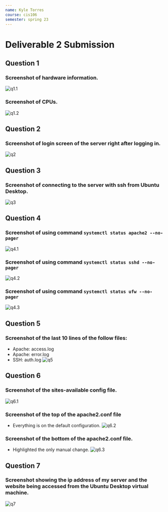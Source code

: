 ```yaml
---
name: Kyle Torres
course: cis106
semester: spring 23
---
```


# Deliverable 2 Submission

## Question 1
### Screenshot of hardware information.
![q1.1](q1.1.JPG)
### Screenshot of CPUs.
![q1.2](q1.2.JPG)

## Question 2
### Screenshot of login screen of the server right after logging in.
![q2](q2.JPG)

## Question 3
### Screenshot of connecting to the server with ssh from Ubuntu Desktop.
![q3](q3.JPG)

## Question 4
### Screenshot of using command `systemctl status apache2 --no-pager`
![q4.1](q4.1.JPG)
### Screenshot of using command `systemctl status sshd --no-pager`
![q4.2](q4.2.JPG)
### Screenshot of using command `systemctl status ufw --no-pager`
![q4.3](q4.3.JPG)

## Question 5
### Screenshot of the last 10 lines of the follow files:
* Apache: access.log
* Apache: error.log
* SSH: auth.log
![q5](q5.JPG)

## Question 6
### Screenshot of the sites-available config file.
![q6.1](q6.1.JPG)
### Screenshot of the top of the apache2.conf file
* Everything is on the default configuration.
![q6.2](q6.2.JPG)
### Screenshot of the bottom of the apache2.conf file. 
* Highlighted the only manual change. 
![q6.3](q6.3.JPG)

## Question 7
### Screenshot showing the ip address of my server and the website being accessed from the Ubuntu Desktop virtual machine.
![q7](q7.JPG)